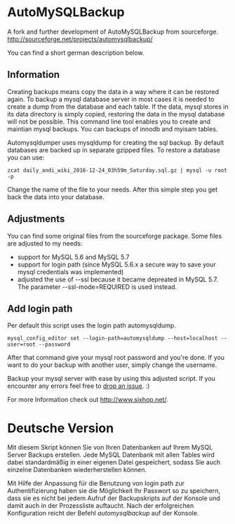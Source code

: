 AutoMySQLBackup
===============
 A fork and further development of AutoMySQLBackup from sourceforge. http://sourceforge.net/projects/automysqlbackup/ 
 
You can find a short german description below.

Information
-----------

Creating backups means copy the data in a way where it can be restored again. To backup a mysql database server in most cases it is needed to create a dump from the database and each table. If the data, mysql stores in its data directory is simply copied, restoring the data in the mysql database will not be possible. This command line tool enables you to create and maintian mysql backups. You can backups of innodb and myisam tables.

Automysqldumper uses mysqldump for creating the sql backup. By default databases are backed up in separate gzipped files. To restore a database you can use:

```
zcat daily_andi_wiki_2016-12-24_03h59m_Saturday.sql.gz | mysql -u root -p
```

Change the name of the file to your needs. After this simple step you get back the data into your database.

Adjustments
-----------

You can find some original files from the sourceforge package. Some files are adjusted to my needs:
- support for MySQL 5.6 and MySQL 5.7
- support for login path (since MySQL 5.6.x a secure way to save your mysql credentials was implemented)
- adjusted the use of --ssl because it became depreated in MySQL 5.7. The parameter --ssl-mode=REQUIRED is used instead.

Add login path
--------------
Per default this script uses the login path automysqldump.

```
mysql_config_editor set --login-path=automysqldump --host=localhost --user=root --password
```

After that command give your mysql root password and you're done. If you want to do your backup with another user, simply change the username.


Backup your mysql server with ease by using this adjusted script. If you encounter any errors feel free to [drop an issue](https://github.com/sixhop/AutoMySQLBackup/issues/new). :)

For more Information check out http://www.sixhop.net/.

Deutsche Version
================

Mit diesem Skript können Sie von Ihren Datenbanken auf Ihrem MySQL Server Backups erstellen. Jede MySQL Datenbank mit allen Tables wird dabei standardmäßig in einer eigenen Datei gespeichert, sodass Sie auch einzelne Datenbanken wiederherstellen können.

Mit Hilfe der Anpassung für die Benutzung von login path zur Authentifizierung haben sie die Möglichkeit Ihr Passwort so zu speichern, dass sie es nicht bei jedem Aufruf der Backupskripts auf der Konsole und damit auch in der Prozessliste auftaucht. Nach der erfolgreichen Konfiguration reicht der Befehl *automysqlbackup* auf der Konsole.
